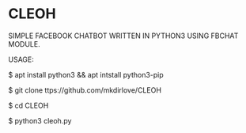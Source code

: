 # CLEOH

SIMPLE FACEBOOK CHATBOT WRITTEN IN PYTHON3 USING FBCHAT MODULE.

USAGE:

$ apt install python3 && apt intstall python3-pip

$ git clone ttps://github.com/mkdirlove/CLEOH

$ cd CLEOH

$ python3 cleoh.py

